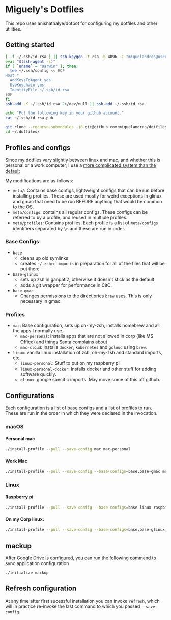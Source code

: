 # Miguely's Dotfiles

This repo uses anishathalye/dotbot for configuring my dotfiles and other utilities.

## Getting started


```sh
[ -f ~/.ssh/id_rsa ] || ssh-keygen -t rsa -b 4096 -C "miguelandres@users.noreply.github.com"
eval "$(ssh-agent -s)"
if [ `uname` = "Darwin" ]; then;
  tee ~/.ssh/config << EOF
Host *
  AddKeysToAgent yes
  UseKeychain yes
  IdentityFile ~/.ssh/id_rsa
EOF
fi
ssh-add -K ~/.ssh/id_rsa 2>/dev/null || ssh-add ~/.ssh/id_rsa 

echo "Put the following key in your github account."
cat ~/.ssh/id_rsa.pub

git clone --recurse-submodules -j8 git@github.com:miguelandres/dotfiles.git ~/.dotfiles/
cd ~/.dotfiles/
```

## Profiles and configs

Since my dotfiles vary slightly between linux and mac, and whether this is personal or a work computer, I use a [more complicated system than the default](https://github.com/anishathalye/dotbot/wiki/Tips-and-Tricks#more-advanced-setup)

My modifications are as follows: 

* `meta/`: Contains base configs, lightweight configs that can be run before installing profiles. These are used mostly for weird exceptions in glinux and gmac that need to be run BEFORE anything that would be common to the OS.
* `meta/configs`: contains all regular configs. These configs can be referred to by a profile, and reused in multiple profiles.
* `meta/profiles`: Contains profiles. Each profile is a list of `meta/configs` identifiers separated by `\n` and these are run in order.

### Base Configs:
* `base`
  * cleans up old symlinks
  * creates `~/.zshrc-imports` in preparation for all of the files that will be put there
* `base-glinux`
  * sets up zsh in ganpati2, otherwise it doesn't stick as the default
  * adds a git wrapper for performance in CitC.
* `base-gmac`
  * Changes permissions to the directiories `brew` uses. This is only necessary in gmac.
  
### Profiles
* `mac`: Base configuration, sets up oh-my-zsh, installs homebrew and all the apps I normally use.
  * `mac-personal`: Installs apps that are not allowed in corp (like MS Office) and things Santa complains about
  * `mac-cloud`: Installs  `docker`, `kubernetes` and `gcloud` using `brew`.
* `linux`: vanilla linux installation of zsh, oh-my-zsh and standard imports, etc.
  * `linux-personal`: Stuff to put on my raspberry pi
  * `linux-personal-docker`: Installs docker and other stuff for adding software quickly.
  * `glinux`: google specific imports. May move some of this off github.

## Configurations
Each configuration is a list of base configs and a list of profiles to run. These are run in the order in which they were declared in the invocation.

### macOS

#### Personal mac

```sh
./install-profile --pull --save-config mac mac-personal
```

#### Work Mac

```sh
./install-profile --pull --save-config --base-configs=base,base-gmac mac mac-cloud
```


### Linux
#### Raspberry pi

```sh
./install-profile --pull --save-config --base-configs=base linux raspbian-docker
```

#### On my Corp linux:

```sh
./install-profile --pull --save-config --base-configs=base,base-glinux linux glinux
```

## mackup

After Google Drive is configured, you can run the following command to sync application configuration
```sh
./initialize-mackup
```


## Refresh configuration

At any time after first sucessful installation you can invoke `refresh`, which will in practice re-invoke the last command to which you passed `--save-config`.


